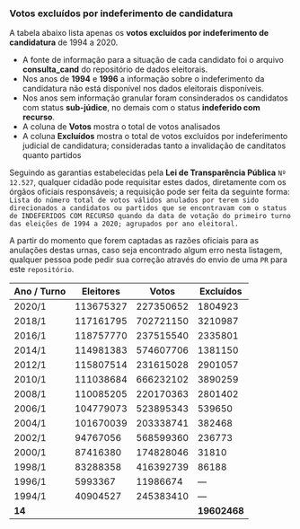 ### Votos excluídos por indeferimento de candidatura

A tabela abaixo lista apenas os **votos excluídos por indeferimento de candidatura** de 1994 a 2020.

- A fonte de informação para a situação de cada candidato foi o arquivo **consulta_cand** do repositório de dados eleitorais.
- Nos anos de **1994** e **1996** a informação sobre o indeferimento da candidatura não está disponível nos dados eleitorais disponíveis.
- Nos anos sem informação granular foram consinderados os candidatos com status **sub-júdice**, no demais com o status **indeferido com recurso**.
- A coluna de **Votos** mostra o total de votos analisados
- A coluna **Excluídos** mostra o total de votos excluídos por indeferimento judicial de candidatura; consideradas tanto a invalidação de canditatos quanto partidos

Seguindo as garantias estabelecidas pela **Lei de Transparência Pública** `Nº 12.527`, qualquer cidadão pode requisitar estes dados, diretamente com os órgãos oficiais responsáveis; a requisição pode ser feita da seguinte forma: `Lista do número total de votos válidos anulados por terem sido direcionados a candidatos ou partidos que se encontravam com o status de INDEFERIDOS COM RECURSO quando da data de votação do primeiro turno das eleições de 1994 a 2020; agrupados por ano eleitoral.`

A partir do momento que forem captadas as razões oficiais para as anulações destas urnas, caso seja encontrado algum erro nesta listagem, qualquer pessoa pode pedir sua correção através do envio de uma `PR` para este `repositório`.

| **Ano / Turno** | **Eleitores** | **Votos** | **Excluídos** |
| --------------- | ------------- | --------- | ------------- |
| 2020/1          | 113675327     | 227350652 | 1804923       |
| 2018/1          | 117161795     | 702721150 | 3210987       |
| 2016/1          | 118757770     | 237515540 | 2335801       |
| 2014/1          | 114981383     | 574607706 | 1381150       |
| 2012/1          | 115807514     | 231615028 | 2901057       |
| 2010/1          | 111038684     | 666232102 | 3890259       |
| 2008/1          | 110085205     | 220170363 | 2801402       |
| 2006/1          | 104779073     | 523895343 | 539650        |
| 2004/1          | 101670039     | 203338741 | 382468        |
| 2002/1          | 94767056      | 568599360 | 236773        |
| 2000/1          | 87416380      | 174828046 | 31810         |
| 1998/1          | 83288358      | 416392739 | 86188         |
| 1996/1          | 5993367       | 11986674  | —             |
| 1994/1          | 40904527      | 245383410 | —             |
| **14**          |               |           | **19602468**  |
